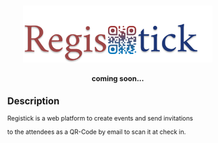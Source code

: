 <div align="center">
  <img height="130"
    src="assets/images/header-logo.png">
  <h3>coming soon...</h3>
</div>



## Description

Registick is a web platform to create events and send invitations

to the attendees as a QR-Code by email to scan it at check in.

